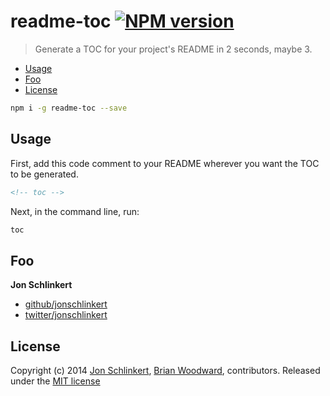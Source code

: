 # readme-toc [![NPM version](https://badge.fury.io/js/readme-toc.png)](http://badge.fury.io/js/readme-toc)

> Generate a TOC for your project's README in 2 seconds, maybe 3.

<!-- toc -->
* [Usage](#usage)
* [Foo](#foo)
* [License](#license)

<!-- toc stop -->

```bash
npm i -g readme-toc --save
```

## Usage

First, add this code comment to your README wherever you want the TOC to be generated.

```html
<!-- toc -->
```

Next, in the command line, run:

```js
toc
```

## Foo

**Jon Schlinkert**

+ [github/jonschlinkert](https://github.com/jonschlinkert)
+ [twitter/jonschlinkert](http://twitter.com/jonschlinkert)


## License
Copyright (c) 2014 [Jon Schlinkert](http://twitter.com/jonschlinkert), [Brian Woodward](http://twitter.com/doowb), contributors.
Released under the [MIT license](./LICENSE-MIT)
